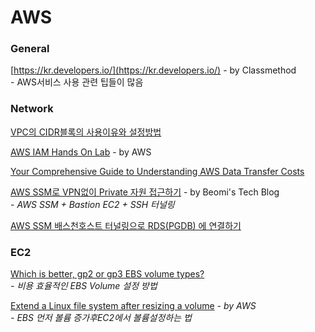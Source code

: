 # AWS

### General

[https://kr.developers.io/](https://kr.developers.io/) - by Classmethod\
&#x20; \- AWS서비스 사용 관련 팁들이 많음

### Network

[VPC의 CIDR블록의 사용이유와 설정방법](https://dev.classmethod.jp/articles/vpc-3/)

[AWS IAM Hands On Lab](https://whchoi98.gitbook.io/aws-iam/) - by AWS

[Your Comprehensive Guide to Understanding AWS Data Transfer Costs](https://medium.com/@mulupuru/your-comprehensive-guide-to-understanding-aws-data-transfer-costs-f5c8241d65ed)

&#x20;[AWS SSM로 VPN없이 Private 자원 접근하기](https://beomi.github.io/2020/02/13/AWS-SSM-with-Bastion/) - by Beomi's Tech Blog\
&#x20; \-  _AWS SSM + Bastion EC2 + SSH 터널링_

[AWS SSM 배스천호스트 터널링으로 RDS(PGDB) 에 연결하기](http://blog.haandol.com/2020/05/01/bastion-host-tunnel-rds.html)

### EC2

[Which is better, gp2 or gp3 EBS volume types?](https://ahmedahamid.com/which-is-better/?fbclid=IwAR3TSSM436Dn1RmQfTCVRSyeXgt\_Sfjw6TgmPsN7KEwVKTeZNcuuMhnnIFc)\
&#x20; _- 비용 효율적인 EBS Volume 설정 방법_

[Extend a Linux file system after resizing a volume](https://docs.aws.amazon.com/AWSEC2/latest/UserGuide/recognize-expanded-volume-linux.html?icmpid=docs\_ec2\_console) _- by AWS_\
&#x20; _- EBS 먼저 볼륨 증가후EC2에서 볼륨설정하는 법_

###
